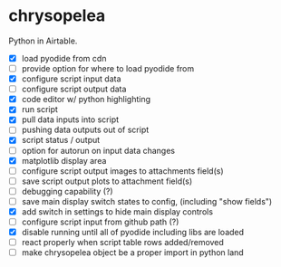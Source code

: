 # chrysopelea
Python in Airtable.

- [x] load pyodide from cdn
- [ ] provide option for where to load pyodide from
- [x] configure script input data
- [ ] configure script output data
- [x] code editor w/ python highlighting
- [x] run script
- [x] pull data inputs into script
- [ ] pushing data outputs out of script
- [x] script status / output
- [ ] option for autorun on input data changes
- [x] matplotlib display area
- [ ] configure script output images to attachments field(s)
- [ ] save script output plots to attachment field(s)
- [ ] debugging capability (?)
- [ ] save main display switch states to config, (including "show fields")
- [x] add switch in settings to hide main display controls
- [ ] configure script input from github path (?)
- [x] disable running until all of pyodide including libs are loaded
- [ ] react properly when script table rows added/removed
- [ ] make chrysopelea object be a proper import in python land
